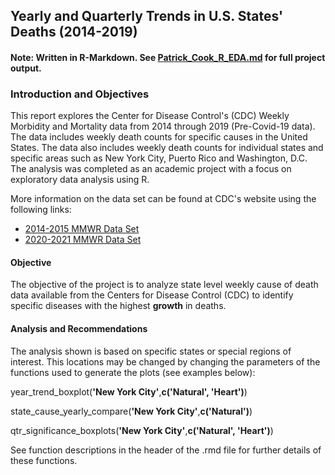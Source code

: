 ## Yearly and Quarterly Trends in U.S. States' Deaths (2014-2019)
#### Note: Written in R-Markdown. See [Patrick_Cook_R_EDA.md](https://github.com/ATXCodeCook/exploratory_data_analysis_in_R/blob/main/Patrick_Cook_R_EDA.md) for full project output.

### Introduction and Objectives

This report explores the Center for Disease Control's (CDC) Weekly Morbidity and 
Mortality data from 2014 through 2019 (Pre-Covid-19 data). 
The data includes weekly death counts for specific causes in the United States. 
The data also includes weekly death counts for individual states and specific 
areas such as New York City, Puerto Rico and Washington, D.C. The analysis was 
completed as an academic project with a focus on exploratory data analysis using R.

More information on the data set can be found at CDC's website 
using the following links: 

- [2014-2015 MMWR Data Set](https://data.cdc.gov/NCHS/Weekly-Counts-of-Deaths-by-State-and-Select-Causes/3yf8-kanr)
- [2020-2021 MMWR Data Set](https://data.cdc.gov/NCHS/Weekly-Provisional-Counts-of-Deaths-by-State-and-S/muzy-jte6)

#### Objective

The objective of the project is to analyze state level weekly cause of death 
data available from the Centers for Disease Control (CDC) to identify specific 
diseases with the highest **growth** in deaths.

#### Analysis and Recommendations
The analysis shown is based on specific states or special regions of 
interest.  This locations may be changed by changing the parameters of the 
functions used to generate the plots (see examples below):

year_trend_boxplot(**'New York City'**,**c('Natural', 'Heart')**)

state_cause_yearly_compare(**'New York City'**,**c('Natural')**)

qtr_significance_boxplots(**'New York City'**,**c('Natural', 'Heart')**)


See function descriptions in the header of the .rmd file for further details of these functions.

